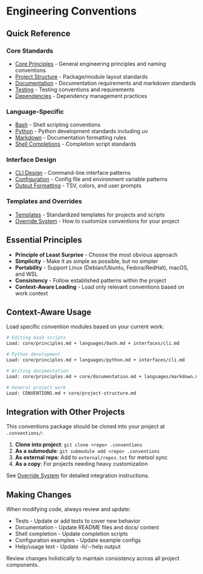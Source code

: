 # Engineering Conventions

## Quick Reference

### Core Standards
- [Core Principles](core/principles.md) - General engineering principles and naming conventions
- [Project Structure](core/project-structure.md) - Package/module layout standards  
- [Documentation](core/documentation.md) - Documentation requirements and markdown standards
- [Testing](core/testing.md) - Testing conventions and requirements
- [Dependencies](core/dependencies.md) - Dependency management practices

### Language-Specific
- [Bash](languages/bash.md) - Shell scripting conventions
- [Python](languages/python.md) - Python development standards including uv
- [Markdown](languages/markdown.md) - Documentation formatting rules
- [Shell Completions](languages/shell-completions.md) - Completion script standards

### Interface Design
- [CLI Design](interfaces/cli.md) - Command-line interface patterns
- [Configuration](interfaces/configuration.md) - Config file and environment variable patterns
- [Output Formatting](interfaces/output-formatting.md) - TSV, colors, and user prompts

### Templates and Overrides
- [Templates](templates/) - Standardized templates for projects and scripts
- [Override System](overrides/README.md) - How to customize conventions for your project

## Essential Principles

- **Principle of Least Surprise** - Choose the most obvious approach
- **Simplicity** - Make it as simple as possible, but no simpler
- **Portability** - Support Linux (Debian/Ubuntu, Fedora/RedHat), macOS, and WSL
- **Consistency** - Follow established patterns within the project
- **Context-Aware Loading** - Load only relevant conventions based on work context

## Context-Aware Usage

Load specific convention modules based on your current work:

```bash
# Editing bash scripts
Load: core/principles.md + languages/bash.md + interfaces/cli.md

# Python development  
Load: core/principles.md + languages/python.md + interfaces/cli.md

# Writing documentation
Load: core/principles.md + core/documentation.md + languages/markdown.md

# General project work
Load: CONVENTIONS.md + core/project-structure.md
```

## Integration with Other Projects

This conventions package should be cloned into your project at `.conventions/`:

1. **Clone into project**: `git clone <repo> .conventions`
2. **As a submodule**: `git submodule add <repo> .conventions`
3. **As external repo**: Add to `external/repos.txt` for metool sync
4. **As a copy**: For projects needing heavy customization

See [Override System](overrides/README.md) for detailed integration instructions.

## Making Changes

When modifying code, always review and update:
- Tests - Update or add tests to cover new behavior
- Documentation - Update README files and docs/ content
- Shell completion - Update completion scripts
- Configuration examples - Update example configs
- Help/usage text - Update -h/--help output

Review changes holistically to maintain consistency across all project components.